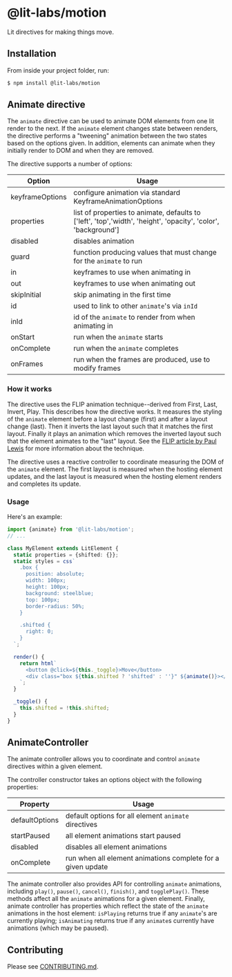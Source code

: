 # @lit-labs/motion

Lit directives for making things move.

## Installation

From inside your project folder, run:

```bash
$ npm install @lit-labs/motion
```

## Animate directive

The `animate` directive can be used to animate DOM elements from one lit render
to the next. If the `animate` element changes state between renders, the directive
performs a "tweening" animation between the two states based on the options given.
In addition, elements can animate when they initially render to DOM and when they
are removed.

The directive supports a number of options:

| Option          | Usage                                                                                                          |
| --------------- | -------------------------------------------------------------------------------------------------------------- |
| keyframeOptions | configure animation via standard KeyframeAnimationOptions                                                      |
| properties      | list of properties to animate, defaults to ['left', 'top','width', 'height', 'opacity', 'color', 'background'] |
| disabled        | disables animation                                                                                             |
| guard           | function producing values that must change for the `animate` to run                                            |
| in              | keyframes to use when animating in                                                                             |
| out             | keyframes to use when animating out                                                                            |
| skipInitial     | skip animating in the first time                                                                               |
| id              | used to link to other `animate`'s via `inId`                                                                   |
| inId            | id of the `animate` to render from when animating in                                                           |
| onStart         | run when the `animate` starts                                                                                  |
| onComplete      | run when the `animate` completes                                                                               |
| onFrames        | run when the frames are produced, use to modify frames                                                         |

### How it works

The directive uses the FLIP animation technique--derived from First, Last, Invert,
Play. This describes how the directive works. It measures the styling of the `animate`
element before a layout change (first) and after a layout change (last). Then it
inverts the last layout such that it matches the first layout. Finally it plays an
animation which removes the inverted layout such that the element animates to the
"last" layout. See the [FLIP article by Paul Lewis](https://aerotwist.com/blog/flip-your-animations/)
for more information about the technique.

The directive uses a reactive controller to coordinate measuring the DOM of the
`animate` element. The first layout is measured when the hosting element updates,
and the last layout is measured when the hosting element renders and completes
its update.

### Usage

Here's an example:

```ts
import {animate} from '@lit-labs/motion';
// ...

class MyElement extends LitElement {
  static properties = {shifted: {}};
  static styles = css`
    .box {
      position: absolute;
      width: 100px;
      height: 100px;
      background: steelblue;
      top: 100px;
      border-radius: 50%;
    }

    .shifted {
      right: 0;
    }
  `;

  render() {
    return html`
      <button @click=${this._toggle}>Move</button>
      <div class="box ${this.shifted ? 'shifted' : ''}" ${animate()}></div>
    `;
  }

  _toggle() {
    this.shifted = !this.shifted;
  }
}
```

## AnimateController

The animate controller allows you to coordinate and control `animate` directives within
a given element.

The controller constructor takes an options object with the following properties:

| Property       | Usage                                                       |
| -------------- | ----------------------------------------------------------- |
| defaultOptions | default options for all element `animate` directives        |
| startPaused    | all element animations start paused                         |
| disabled       | disables all element animations                             |
| onComplete     | run when all element animations complete for a given update |

The animate controller also provides API for controlling `animate` animations,
including `play()`, `pause()`, `cancel()`, `finish()`, and `togglePlay()`.
These methods affect all the `animate` animations for a given element. Finally,
animate controller has properties which reflect the state of the `animate` animations
in the host element: `isPlaying` returns true if any `animate`'s are
currently playing; `isAnimating` returns true if any `animate`s currently have
animations (which may be paused).

## Contributing

Please see [CONTRIBUTING.md](../../../CONTRIBUTING.md).
